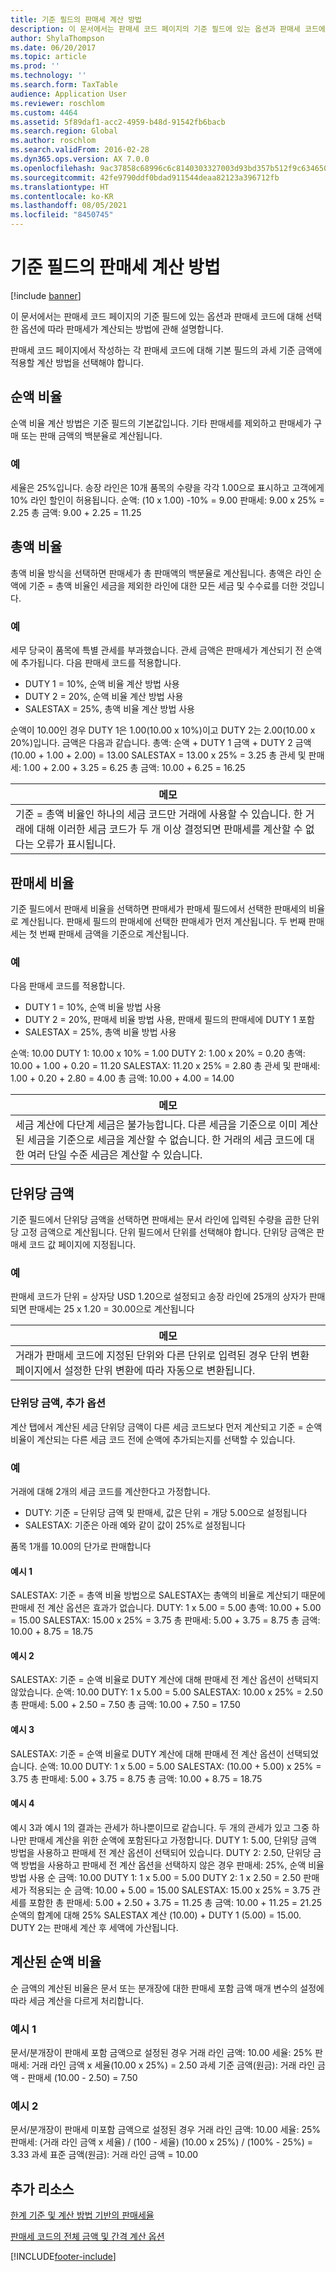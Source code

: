 ```yaml
---
title: 기준 필드의 판매세 계산 방법
description: 이 문서에서는 판매세 코드 페이지의 기준 필드에 있는 옵션과 판매세 코드에 대해 선택한 옵션에 따라 판매세가 계산되는 방법에 관해 설명합니다.
author: ShylaThompson
ms.date: 06/20/2017
ms.topic: article
ms.prod: ''
ms.technology: ''
ms.search.form: TaxTable
audience: Application User
ms.reviewer: roschlom
ms.custom: 4464
ms.assetid: 5f89daf1-acc2-4959-b48d-91542fb6bacb
ms.search.region: Global
ms.author: roschlom
ms.search.validFrom: 2016-02-28
ms.dyn365.ops.version: AX 7.0.0
ms.openlocfilehash: 9ac37858c68996c6c8140303327003d93bd357b512f9c634650b7e9df1284496
ms.sourcegitcommit: 42fe9790ddf0bdad911544deaa82123a396712fb
ms.translationtype: HT
ms.contentlocale: ko-KR
ms.lasthandoff: 08/05/2021
ms.locfileid: "8450745"
---
```

# <a name="sales-tax-calculation-methods-in-the-origin-field"></a>기준 필드의 판매세 계산 방법

[!include [banner](../includes/banner.md)]

이 문서에서는 판매세 코드 페이지의 기준 필드에 있는 옵션과 판매세 코드에 대해 선택한 옵션에 따라 판매세가 계산되는 방법에 관해 설명합니다.

판매세 코드 페이지에서 작성하는 각 판매세 코드에 대해 기본 필드의 과세 기준 금액에 적용할 계산 방법을 선택해야 합니다.

## <a name="percentage-of-net-amount"></a>순액 비율
순액 비율 계산 방법은 기준 필드의 기본값입니다. 기타 판매세를 제외하고 판매세가 구매 또는 판매 금액의 백분율로 계산됩니다.
### <a name="example"></a>예

세율은 25%입니다. 송장 라인은 10개 품목의 수량을 각각 1.00으로 표시하고 고객에게 10% 라인 할인이 허용됩니다. 순액: (10 x 1.00) -10% = 9.00 판매세: 9.00 x 25% = 2.25 총 금액: 9.00 + 2.25 = 11.25

## <a name="percentage-of-gross-amount"></a>총액 비율
총액 비율 방식을 선택하면 판매세가 총 판매액의 백분율로 계산됩니다. 총액은 라인 순액에 기준 = 총액 비율인 세금을 제외한 라인에 대한 모든 세금 및 수수료를 더한 것입니다.
### <a name="example"></a>예

세무 당국이 품목에 특별 관세를 부과했습니다. 관세 금액은 판매세가 계산되기 전 순액에 추가됩니다. 다음 판매세 코드를 적용합니다.
-   DUTY 1 = 10%, 순액 비율 계산 방법 사용
-   DUTY 2 = 20%, 순액 비율 계산 방법 사용
-   SALESTAX = 25%, 총액 비율 계산 방법 사용

순액이 10.00인 경우 DUTY 1은 1.00(10.00 x 10%)이고 DUTY 2는 2.00(10.00 x 20%)입니다. 금액은 다음과 같습니다. 총액: 순액 + DUTY 1 금액 + DUTY 2 금액(10.00 + 1.00 + 2.00) = 13.00 SALESTAX = 13.00 x 25% = 3.25 총 관세 및 판매세: 1.00 + 2.00 + 3.25 = 6.25 총 금액: 10.00 + 6.25 = 16.25

| **메모**                                                                                                                                                                                                                 |
|--------------------------------------------------------------------------------------------------------------------------------------------------------------------------------------------------------------------------|
| 기준 = 총액 비율인 하나의 세금 코드만 거래에 사용할 수 있습니다. 한 거래에 대해 이러한 세금 코드가 두 개 이상 결정되면 판매세를 계산할 수 없다는 오류가 표시됩니다. |


## <a name="percentage-of-sales-tax"></a>판매세 비율

기준 필드에서 판매세 비율을 선택하면 판매세가 판매세 필드에서 선택한 판매세의 비율로 계산됩니다. 판매세 필드의 판매세에 선택한 판매세가 먼저 계산됩니다. 두 번째 판매세는 첫 번째 판매세 금액을 기준으로 계산됩니다.
### <a name="example"></a>예

다음 판매세 코드를 적용합니다.
-   DUTY 1 = 10%, 순액 비율 방법 사용
-   DUTY 2 = 20%, 판매세 비율 방법 사용, 판매세 필드의 판매세에 DUTY 1 포함
-   SALESTAX = 25%, 총액 비율 방법 사용

순액: 10.00 DUTY 1: 10.00 x 10% = 1.00 DUTY 2: 1.00 x 20% = 0.20 총액: 10.00 + 1.00 + 0.20 = 11.20 SALESTAX: 11.20 x 25% = 2.80 총 관세 및 판매세: 1.00 + 0.20 + 2.80 = 4.00 총 금액: 10.00 + 4.00 = 14.00

| **메모**                                                                                                                                                                                                                    |
|-----------------------------------------------------------------------------------------------------------------------------------------------------------------------------------------------------------------------------|
| 세금 계산에 다단계 세금은 불가능합니다. 다른 세금을 기준으로 이미 계산된 세금을 기준으로 세금을 계산할 수 없습니다. 한 거래의 세금 코드에 대한 여러 단일 수준 세금은 계산할 수 있습니다. |

## <a name="amount-per-unit"></a>단위당 금액
기준 필드에서 단위당 금액을 선택하면 판매세는 문서 라인에 입력된 수량을 곱한 단위당 고정 금액으로 계산됩니다. 단위 필드에서 단위를 선택해야 합니다. 단위당 금액은 판매세 코드 값 페이지에 지정됩니다.
### <a name="example"></a>예

판매세 코드가 단위 = 상자당 USD 1.20으로 설정되고 송장 라인에 25개의 상자가 판매되면 판매세는 25 x 1.20 = 30.00으로 계산됩니다

| **메모**                                                                                                                                                                                                 |
|----------------------------------------------------------------------------------------------------------------------------------------------------------------------------------------------------------|
| 거래가 판매세 코드에 지정된 단위와 다른 단위로 입력된 경우 단위 변환 페이지에서 설정한 단위 변환에 따라 자동으로 변환됩니다. |

###  <a name="amount-per-unit-additional-option"></a>단위당 금액, 추가 옵션

계산 탭에서 계산된 세금 단위당 금액이 다른 세금 코드보다 먼저 계산되고 기준 = 순액 비율이 계산되는 다른 세금 코드 전에 순액에 추가되는지를 선택할 수 있습니다.

### <a name="examples"></a>예

거래에 대해 2개의 세금 코드를 계산한다고 가정합니다.

-   DUTY: 기준 = 단위당 금액 및 판매세, 값은 단위 = 개당 5.00으로 설정됩니다
-   SALESTAX: 기준은 아래 예와 같이 값이 25%로 설정됩니다

품목 1개를 10.00의 단가로 판매합니다
#### <a name="example-1"></a>예시 1

SALESTAX: 기준 = 총액 비율 방법으로 SALESTAX는 총액의 비율로 계산되기 때문에 판매세 전 계산 옵션은 효과가 없습니다. DUTY: 1 x 5.00 = 5.00 총액: 10.00 + 5.00 = 15.00 SALESTAX: 15.00 x 25% = 3.75 총 판매세: 5.00 + 3.75 = 8.75 총 금액: 10.00 + 8.75 = 18.75

#### <a name="example-2"></a>예시 2

SALESTAX: 기준 = 순액 비율로 DUTY 계산에 대해 판매세 전 계산 옵션이 선택되지 않았습니다. 순액: 10.00 DUTY: 1 x 5.00 = 5.00 SALESTAX: 10.00 x 25% = 2.50 총 판매세: 5.00 + 2.50 = 7.50 총 금액: 10.00 + 7.50 = 17.50

#### <a name="example-3"></a>예시 3

SALESTAX: 기준 = 순액 비율로 DUTY 계산에 대해 판매세 전 계산 옵션이 선택되었습니다. 순액: 10.00 DUTY: 1 x 5.00 = 5.00 SALESTAX: (10.00 + 5.00) x 25% = 3.75 총 판매세: 5.00 + 3.75 = 8.75 총 금액: 10.00 + 8.75 = 18.75

#### <a name="example-4"></a>예시 4

예시 3과 예시 1의 결과는 관세가 하나뿐이므로 같습니다. 두 개의 관세가 있고 그중 하나만 판매세 계산을 위한 순액에 포함된다고 가정합니다. DUTY 1: 5.00, 단위당 금액 방법을 사용하고 판매세 전 계산 옵션이 선택되어 있습니다. DUTY 2: 2.50, 단위당 금액 방법을 사용하고 판매세 전 계산 옵션을 선택하지 않은 경우 판매세: 25%, 순액 비율 방법 사용 순 금액: 10.00 DUTY 1: 1 x 5.00 = 5.00 DUTY 2: 1 x 2.50 = 2.50 판매세가 적용되는 순 금액: 10.00 + 5.00 = 15.00 SALESTAX: 15.00 x 25% = 3.75 관세를 포함한 총 판매세: 5.00 + 2.50 + 3.75 = 11.25 총 금액: 10.00 + 11.25 = 21.25 순액의 합계에 대해 25% SALESTAX 계산 (10.00) + DUTY 1 (5.00) = 15.00. DUTY 2는 판매세 계산 후 세액에 가산됩니다.

## <a name="calculated-percentage-of-net-amount"></a>계산된 순액 비율
순 금액의 계산된 비율은 문서 또는 분개장에 대한 판매세 포함 금액 매개 변수의 설정에 따라 세금 계산을 다르게 처리합니다.
### <a name="example-1"></a>예시 1

문서/분개장이 판매세 포함 금액으로 설정된 경우 거래 라인 금액: 10.00 세율: 25% 판매세: 거래 라인 금액 x 세율(10.00 x 25%) = 2.50 과세 기준 금액(원금): 거래 라인 금액 - 판매세 (10.00 - 2.50) = 7.50

### <a name="example-2"></a>예시 2

문서/분개장이 판매세 미포함 금액으로 설정된 경우 거래 라인 금액: 10.00 세율: 25% 판매세: (거래 라인 금액 x 세율) / (100 - 세율) (10.00 x 25%) / (100% - 25%) = 3.33 과세 표준 금액(원금): 거래 라인 금액 = 10.00



## <a name="additional-resources"></a>추가 리소스

[한계 기준 및 계산 방법 기반의 판매세율](marginal-base-field.md)

[판매세 코드의 전체 금액 및 간격 계산 옵션](whole-amount-interval-options-sales-tax-codes.md)





[!INCLUDE[footer-include](../../includes/footer-banner.md)]